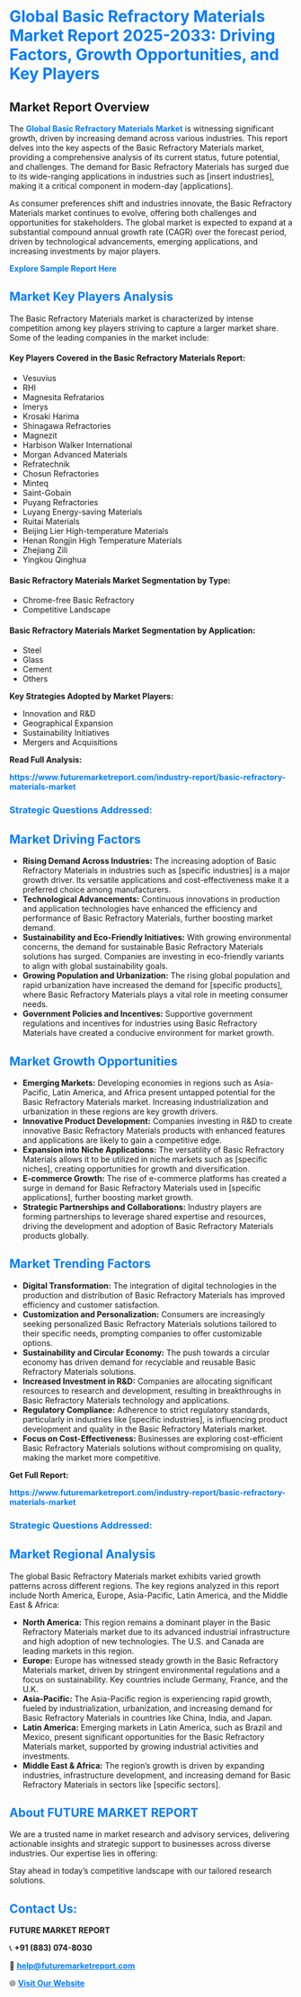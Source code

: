 <h1 style="color: #007BFF;">Global Basic Refractory Materials Market Report 2025-2033: Driving Factors, Growth Opportunities, and Key Players</h1>

<section id="overview">
<h2>Market Report Overview</h2>
<p>The <a href="https://www.futuremarketreport.com/industry-report/basic-refractory-materials-market" style="color: #007BFF; text-decoration: none;"><strong>Global Basic Refractory Materials Market</strong></a> is witnessing significant growth, driven by increasing demand across various industries. This report delves into the key aspects of the Basic Refractory Materials market, providing a comprehensive analysis of its current status, future potential, and challenges. The demand for Basic Refractory Materials has surged due to its wide-ranging applications in industries such as [insert industries], making it a critical component in modern-day [applications].</p>
<p>As consumer preferences shift and industries innovate, the Basic Refractory Materials market continues to evolve, offering both challenges and opportunities for stakeholders. The global market is expected to expand at a substantial compound annual growth rate (CAGR) over the forecast period, driven by technological advancements, emerging applications, and increasing investments by major players.</p>
</section>

<section id="overview">
<p><a href="https://www.futuremarketreport.com/request-sample/reportId=82980" style="color: #007BFF; text-decoration: none;"><strong>Explore Sample Report Here</strong></a></p>
</section>

<section id="key-players">
<h2 style="color: #007BFF;">Market Key Players Analysis</h2>
<p>The Basic Refractory Materials market is characterized by intense competition among key players striving to capture a larger market share. Some of the leading companies in the market include:</p>
<h4>Key Players Covered in the Basic Refractory Materials Report:</h4>
<ul><li>Vesuvius</li><li>RHI</li><li>Magnesita Refratarios</li><li>Imerys</li><li>Krosaki Harima</li><li>Shinagawa Refractories</li><li>Magnezit</li><li>Harbison Walker International</li><li>Morgan Advanced Materials</li><li>Refratechnik</li><li>Chosun Refractories</li><li>Minteq</li><li>Saint-Gobain</li><li>Puyang Refractories</li><li>Luyang Energy-saving Materials</li><li>Ruitai Materials</li><li>Beijing Lier High-temperature Materials</li><li>Henan Rongjin High Temperature Materials</li><li>Zhejiang Zili</li><li>Yingkou Qinghua</li></ul>
<h4>Basic Refractory Materials Market Segmentation by Type:</h4>
<ul><li>Chrome-free Basic Refractory</li><li>Competitive Landscape</li></ul>

<h4>Basic Refractory Materials Market Segmentation by Application:</h4>
<ul><li>Steel</li><li>Glass</li><li>Cement</li><li>Others</li></ul>
<p><strong>Key Strategies Adopted by Market Players:</strong></p>
<ul>
<li>Innovation and R&D</li>
<li>Geographical Expansion</li>
<li>Sustainability Initiatives</li>
<li>Mergers and Acquisitions</li>
</ul>
</section>

<section>
<p><strong>Read Full Analysis: </strong></p><a href="https://www.futuremarketreport.com/industry-report/basic-refractory-materials-market" style="color: #007BFF; text-decoration: none;"><strong>https://www.futuremarketreport.com/industry-report/basic-refractory-materials-market</strong></a>
<h3 style="color: #007BFF;">Strategic Questions Addressed:</h3>
</section>

<section id="driving-factors">
<h2 style="color: #007BFF;">Market Driving Factors</h2>
<ul>
<li><strong>Rising Demand Across Industries:</strong> The increasing adoption of Basic Refractory Materials in industries such as [specific industries] is a major growth driver. Its versatile applications and cost-effectiveness make it a preferred choice among manufacturers.</li>
<li><strong>Technological Advancements:</strong> Continuous innovations in production and application technologies have enhanced the efficiency and performance of Basic Refractory Materials, further boosting market demand.</li>
<li><strong>Sustainability and Eco-Friendly Initiatives:</strong> With growing environmental concerns, the demand for sustainable Basic Refractory Materials solutions has surged. Companies are investing in eco-friendly variants to align with global sustainability goals.</li>
<li><strong>Growing Population and Urbanization:</strong> The rising global population and rapid urbanization have increased the demand for [specific products], where Basic Refractory Materials plays a vital role in meeting consumer needs.</li>
<li><strong>Government Policies and Incentives:</strong> Supportive government regulations and incentives for industries using Basic Refractory Materials have created a conducive environment for market growth.</li>
</ul>
</section>

<section id="growth-opportunities">
<h2 style="color: #007BFF;">Market Growth Opportunities</h2>
<ul>
<li><strong>Emerging Markets:</strong> Developing economies in regions such as Asia-Pacific, Latin America, and Africa present untapped potential for the Basic Refractory Materials market. Increasing industrialization and urbanization in these regions are key growth drivers.</li>
<li><strong>Innovative Product Development:</strong> Companies investing in R&D to create innovative Basic Refractory Materials products with enhanced features and applications are likely to gain a competitive edge.</li>
<li><strong>Expansion into Niche Applications:</strong> The versatility of Basic Refractory Materials allows it to be utilized in niche markets such as [specific niches], creating opportunities for growth and diversification.</li>
<li><strong>E-commerce Growth:</strong> The rise of e-commerce platforms has created a surge in demand for Basic Refractory Materials used in [specific applications], further boosting market growth.</li>
<li><strong>Strategic Partnerships and Collaborations:</strong> Industry players are forming partnerships to leverage shared expertise and resources, driving the development and adoption of Basic Refractory Materials products globally.</li>
</ul>
</section>

<section id="trending-factors">
<h2 style="color: #007BFF;">Market Trending Factors</h2>
<ul>
<li><strong>Digital Transformation:</strong> The integration of digital technologies in the production and distribution of Basic Refractory Materials has improved efficiency and customer satisfaction.</li>
<li><strong>Customization and Personalization:</strong> Consumers are increasingly seeking personalized Basic Refractory Materials solutions tailored to their specific needs, prompting companies to offer customizable options.</li>
<li><strong>Sustainability and Circular Economy:</strong> The push towards a circular economy has driven demand for recyclable and reusable Basic Refractory Materials solutions.</li>
<li><strong>Increased Investment in R&D:</strong> Companies are allocating significant resources to research and development, resulting in breakthroughs in Basic Refractory Materials technology and applications.</li>
<li><strong>Regulatory Compliance:</strong> Adherence to strict regulatory standards, particularly in industries like [specific industries], is influencing product development and quality in the Basic Refractory Materials market.</li>
<li><strong>Focus on Cost-Effectiveness:</strong> Businesses are exploring cost-efficient Basic Refractory Materials solutions without compromising on quality, making the market more competitive.</li>
</ul>
</section>

<section>
<p><strong>Get Full Report: </strong></p><a href="https://www.futuremarketreport.com/industry-report/basic-refractory-materials-market" style="color: #007BFF; text-decoration: none;"><strong>https://www.futuremarketreport.com/industry-report/basic-refractory-materials-market</strong></a>
<h3 style="color: #007BFF;">Strategic Questions Addressed:</h3>
</section>


<section id="regional-analysis">
<h2 style="color: #007BFF;">Market Regional Analysis</h2>
<p>The global Basic Refractory Materials market exhibits varied growth patterns across different regions. The key regions analyzed in this report include North America, Europe, Asia-Pacific, Latin America, and the Middle East & Africa:</p>
<ul>
<li><strong>North America:</strong> This region remains a dominant player in the Basic Refractory Materials market due to its advanced industrial infrastructure and high adoption of new technologies. The U.S. and Canada are leading markets in this region.</li>
<li><strong>Europe:</strong> Europe has witnessed steady growth in the Basic Refractory Materials market, driven by stringent environmental regulations and a focus on sustainability. Key countries include Germany, France, and the U.K.</li>
<li><strong>Asia-Pacific:</strong> The Asia-Pacific region is experiencing rapid growth, fueled by industrialization, urbanization, and increasing demand for Basic Refractory Materials in countries like China, India, and Japan.</li>
<li><strong>Latin America:</strong> Emerging markets in Latin America, such as Brazil and Mexico, present significant opportunities for the Basic Refractory Materials market, supported by growing industrial activities and investments.</li>
<li><strong>Middle East & Africa:</strong> The region’s growth is driven by expanding industries, infrastructure development, and increasing demand for Basic Refractory Materials in sectors like [specific sectors].</li>
</ul>
</section>

<footer>
<h2 style="color: #007BFF;">About FUTURE MARKET REPORT</h2>
<p>We are a trusted name in market research and advisory services, delivering actionable insights and strategic support to businesses across diverse industries. Our expertise lies in offering:</p>

<p>Stay ahead in today’s competitive landscape with our tailored research solutions.</p>

<h2 style="color: #007BFF;">Contact Us:</h2>
<p><strong>FUTURE MARKET REPORT</strong></p>
<p>📞 <strong>+91 (883) 074-8030</strong></p>
<p>📧 <strong><a href="mailto:help@futuremarketreport.com" style="color: #007BFF;">help@futuremarketreport.com</a></strong></p>
<p>🌐 <strong><a href="https://www.futuremarketreport.com/" style="color: #007BFF;">Visit Our Website</a></strong></p>
</footer>
